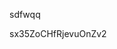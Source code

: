 sdfwqq













































































sx35ZoCHfRjevuOnZv2
